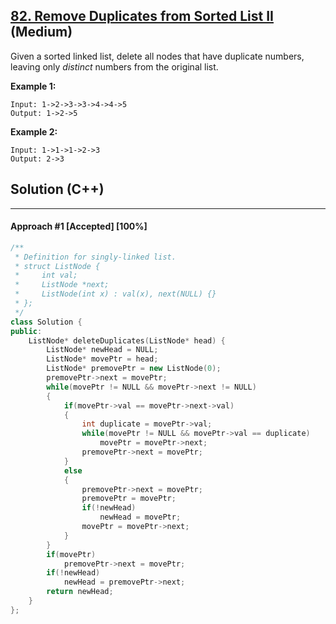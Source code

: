 ## [82. Remove Duplicates from Sorted List II](https://leetcode.com/problems/remove-duplicates-from-sorted-list-ii/) (Medium)

Given a sorted linked list, delete all nodes that have duplicate numbers, leaving only *distinct* numbers from the original list.

  

**Example 1:**

  

```
Input: 1->2->3->3->4->4->5
Output: 1->2->5
```

  

**Example 2:**

  

```
Input: 1->1->1->2->3
Output: 2->3
```

## Solution (C++)

------

#### Approach #1  [Accepted] [100%] 

```c++
/**
 * Definition for singly-linked list.
 * struct ListNode {
 *     int val;
 *     ListNode *next;
 *     ListNode(int x) : val(x), next(NULL) {}
 * };
 */
class Solution {
public:
    ListNode* deleteDuplicates(ListNode* head) {
        ListNode* newHead = NULL;
        ListNode* movePtr = head;
        ListNode* premovePtr = new ListNode(0);
        premovePtr->next = movePtr;
        while(movePtr != NULL && movePtr->next != NULL)
        {
            if(movePtr->val == movePtr->next->val)
            {
                int duplicate = movePtr->val;
                while(movePtr != NULL && movePtr->val == duplicate)
                    movePtr = movePtr->next;
                premovePtr->next = movePtr;
            }
            else
            {
                premovePtr->next = movePtr;
                premovePtr = movePtr;
                if(!newHead)
                    newHead = movePtr;
                movePtr = movePtr->next;
            }
        }
        if(movePtr)
            premovePtr->next = movePtr;
        if(!newHead)
            newHead = premovePtr->next;
        return newHead;
    }
};
```
